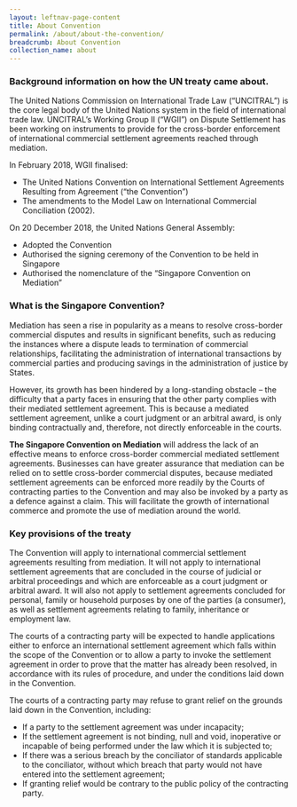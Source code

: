 ```yaml
---
layout: leftnav-page-content
title: About Convention
permalink: /about/about-the-convention/
breadcrumb: About Convention
collection_name: about
---
```


### **Background information on how the UN treaty came about.** 

The United Nations Commission on International Trade Law (“UNCITRAL”) is the core legal body of the United Nations system in the field of international trade law. UNCITRAL’s Working Group II (“WGII”) on Dispute Settlement has been working on instruments to provide for the cross-border enforcement of international commercial settlement agreements reached through mediation.

In February 2018, WGII finalised: 
*	The United Nations Convention on International Settlement Agreements Resulting from Agreement (“the Convention”) 
*	The amendments to the Model Law on International Commercial Conciliation (2002).

On 20 December 2018, the United Nations General Assembly:
*	Adopted the Convention
*	Authorised the signing ceremony of the Convention to be held in Singapore
*	Authorised the nomenclature of the “Singapore Convention on Mediation” 

### **What is the Singapore Convention?**

Mediation has seen a rise in popularity as a means to resolve cross-border commercial disputes and results in significant benefits, such as reducing the instances where a dispute leads to termination of commercial relationships, facilitating the administration of international transactions by commercial parties and producing savings in the administration of justice by States. 

However, its growth has been hindered by a long-standing obstacle – the difficulty that a party faces in ensuring that the other party complies with their mediated settlement agreement. This is because a mediated settlement agreement, unlike a court judgment or an arbitral award, is only binding contractually and, therefore, not directly enforceable in the courts.

**The Singapore Convention on Mediation** will address the lack of an effective means to enforce cross-border commercial mediated settlement agreements. Businesses can have greater assurance that mediation can be relied on to settle cross-border commercial disputes, because mediated settlement agreements can be enforced more readily by the Courts of contracting parties to the Convention and may also be invoked by a party as a defence against a claim. This will facilitate the growth of international commerce and promote the use of mediation around the world. 

### **Key provisions of the treaty**

The Convention will apply to international commercial settlement agreements resulting from mediation.  It will not apply to international settlement agreements that are concluded in the course of judicial or arbitral proceedings and which are enforceable as a court judgment or arbitral award. It will also not apply to settlement agreements concluded for personal, family or household purposes by one of the parties (a consumer), as well as settlement agreements relating to family, inheritance or employment law. 


The courts of a contracting party will be expected to handle applications either to enforce an international settlement agreement which falls within the scope of the Convention or to allow a party to invoke the settlement agreement in order to prove that the matter has already been resolved, in accordance with its rules of procedure, and under the conditions laid down in the Convention. 

The courts of a contracting party may refuse to grant relief on the grounds laid down in the Convention, including:
*	If a party to the settlement agreement was under incapacity; 
*	If the settlement agreement is not binding, null and void, inoperative or incapable of being performed under the law which it is subjected to; 
*	If there was a serious breach by the conciliator of standards applicable to the conciliator, without which breach that party would not have entered into the settlement agreement;  
*	If granting relief would be contrary to the public policy of the contracting party.
